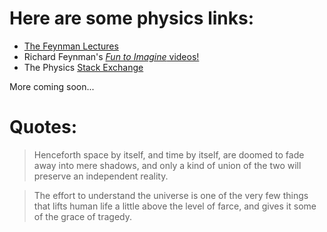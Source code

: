 # Here are some physics links:

* [The Feynman Lectures](http://www.feynmanlectures.caltech.edu/info/)
* Richard Feynman's [*Fun to Imagine* videos!](https://www.youtube.com/playlist?list=PLF68C9368E6723478)
* The Physics [Stack Exchange](https://physics.stackexchange.com/)

More coming soon...

# Quotes:

> Henceforth space by itself, and time by itself, are doomed to fade away into mere shadows, 
and only a kind of union of the two will preserve an independent reality.

> The effort to understand the universe is one of the very few things that lifts human life a little above the level of farce, and gives it some of the grace of tragedy.
